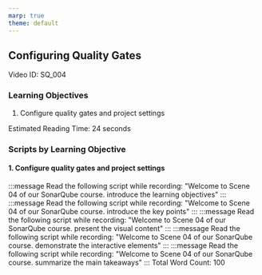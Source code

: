 ```yaml
---
marp: true
theme: default
---
```


## Configuring Quality Gates
Video ID: SQ_004

### Learning Objectives
1. Configure quality gates and project settings

Estimated Reading Time: 24 seconds

### Scripts by Learning Objective

#### 1. Configure quality gates and project settings

:::message
Read the following script while recording:
"Welcome to Scene 04 of our SonarQube course. introduce the learning objectives"
:::
:::message
Read the following script while recording:
"Welcome to Scene 04 of our SonarQube course. introduce the key points"
:::
:::message
Read the following script while recording:
"Welcome to Scene 04 of our SonarQube course. present the visual content"
:::
:::message
Read the following script while recording:
"Welcome to Scene 04 of our SonarQube course. demonstrate the interactive elements"
:::
:::message
Read the following script while recording:
"Welcome to Scene 04 of our SonarQube course. summarize the main takeaways"
:::
Total Word Count: 100

